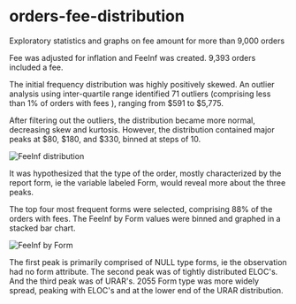 # orders-fee-distribution
Exploratory statistics and graphs on fee amount for more than 9,000 orders

Fee was adjusted for inflation and FeeInf was created. 9,393 orders included a fee.

The initial frequency distribution was highly positively skewed. An outlier analysis using inter-quartile range identified 71 outliers (comprising less than 1% of orders with fees ), ranging from $591 to $5,775.

After filtering out the outliers, the distribution became more normal, decreasing skew and kurtosis. However, the distribution contained major peaks at $80, $180, and $330, binned at steps of 10.

![FeeInf distribution](https://raw.githubusercontent.com/oberljn/orders-fee-distribution/master/FeeInf%20distribution.png)

It was hypothesized that the type of the order, mostly characterized by the report form, ie the variable labeled Form, would reveal more about the three peaks.

The top four most frequent forms were selected, comprising 88% of the orders with fees. The FeeInf by Form values were binned and graphed in a stacked bar chart.

![FeeInf by Form](https://raw.githubusercontent.com/oberljn/orders-fee-distribution/master/FeeInf%20distribution%20by%20top%20four%20most%20frequent%20Form%20types.png)

The first peak is primarily comprised of NULL type forms, ie the observation had no form attribute. The second peak was of tightly distributed ELOC's. And the third peak was of URAR's. 2055 Form type was more widely spread, peaking with ELOC's and at the lower end of the URAR distribution.

